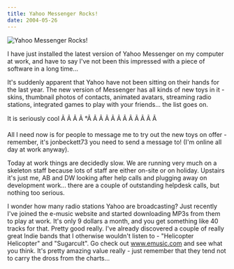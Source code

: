 ```yaml
---
title: Yahoo Messenger Rocks!
date: 2004-05-26
---
```


![Yahoo Messenger Rocks!](https://source.unsplash.com/d34DtRp1bqo/1600x900)

I have just installed the latest version of Yahoo Messenger on my computer at work, and have to say I've not been this impressed with a piece of software in a long time...

It's suddenly apparent that Yahoo have not been sitting on their hands for the last year. The new version of Messenger has all kinds of new toys in it - skins, thumbnail photos of contacts, animated avatars, streaming radio stations, integrated games to play with your friends... the list goes on.

It is seriously cool Ã Ã Ã Ã °Ã Ã Ã Ã Ã Ã Ã Ã Ã Ã Ã Ã 

All I need now is for people to message me to try out the new toys on offer - remember, it's jonbeckett73 you need to send a message to! (I'm online all day at work anyway).

Today at work things are decidedly slow. We are running very much on a skeleton staff because lots of staff are either on-site or on holiday. Upstairs it's just me, AB and DW looking after help calls and plugging away on development work... there are a couple of outstanding helpdesk calls, but nothing too serious.

I wonder how many radio stations Yahoo are broadcasting? Just recently I've joined the e-music website and started downloading MP3s from them to play at work. It's only 9 dollars a month, and you get something like 40 tracks for that. Pretty good really. I've already discovered a couple of really great Indie bands that I otherwise wouldn't listen to - "Helicopter Helicopter" and "Sugarcult". Go check out www.emusic.com and see what you think. It's pretty amazing value really - just remember that they tend not to carry the dross from the charts...